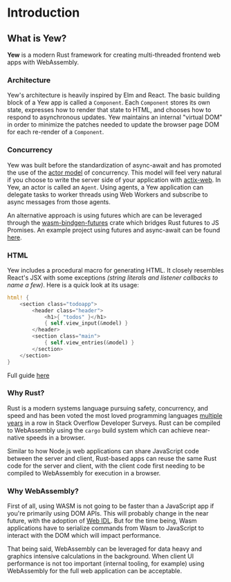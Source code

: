 # Introduction

## What is Yew?

**Yew** is a modern Rust framework for creating multi-threaded frontend web apps with WebAssembly.

### Architecture

Yew's architecture is heavily inspired by Elm and React. The basic building block of a Yew app is called a `Component`. Each `Component` stores its own state, expresses how to render that state to HTML, and chooses how to respond to asynchronous updates. Yew maintains an internal "virtual DOM" in order to minimize the patches needed to update the browser page DOM for each re-render of a `Component`.

### Concurrency

Yew was built before the standardization of async-await and has promoted the use of the [actor model](https://en.wikipedia.org/wiki/Actor_model) of concurrency. This model will feel very natural if you choose to write the server side of your application with [actix-web](https://github.com/actix/actix-web). In Yew, an actor is called an `Agent`. Using agents, a Yew application can delegate tasks to worker threads using Web Workers and subscribe to async messages from those agents.

An alternative approach is using futures which are can be leveraged through the [wasm-bindgen-futures](https://rustwasm.github.io/wasm-bindgen/api/wasm_bindgen_futures/) crate which bridges Rust futures to JS Promises. An example project using futures and async-await can be found [here](https://github.com/yewstack/yew/tree/master/examples/futures).

### HTML

Yew includes a procedural macro for generating HTML. It closely resembles React's JSX with some exceptions _\(string literals and listener callbacks to name a few\)_. Here is a quick look at its usage:

```rust
html! {
    <section class="todoapp">
        <header class="header">
            <h1>{ "todos" }</h1>
            { self.view_input(&model) }
        </header>
        <section class="main">
            { self.view_entries(&model) }
        </section>
    </section>
}
```

Full guide [here](html.md)

### Why Rust?

Rust is a modern systems language pursuing safety, concurrency, and speed and has been voted the most loved programming languages [multiple](https://insights.stackoverflow.com/survey/2018#technology-_-most-loved-dreaded-and-wanted-languages) [years](https://insights.stackoverflow.com/survey/2019#technology-_-most-loved-dreaded-and-wanted-languages) in a row in Stack Overflow Developer Surveys. Rust can be compiled to WebAssembly using the `cargo` build system which can achieve near-native speeds in a browser.

Similar to how Node.js web applications can share JavaScript code between the server and client, Rust-based apps can reuse the same Rust code for the server and client, with the client code first needing to be compiled to WebAssembly for execution in a browser.

### Why WebAssembly?

First of all, using WASM is not going to be faster than a JavaScript app if you're primarily using DOM APIs. This will probably change in the near future, with the adoption of [Web IDL](https://heycam.github.io/webidl/). But for the time being, Wasm applications have to serialize commands from Wasm to JavaScript to interact with the DOM which will impact performance.

That being said, WebAssembly can be leveraged for data heavy and graphics intensive calculations in the background. When client UI performance is not too important \(internal tooling, for example\) using WebAssembly for the full web application can be acceptable.


